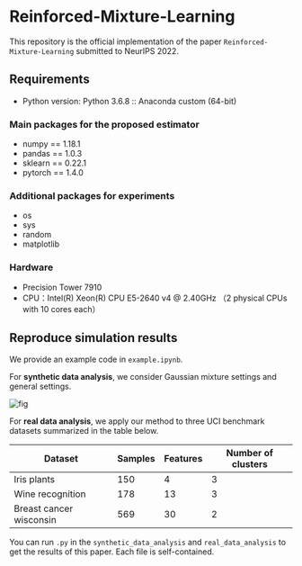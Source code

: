# Reinforced-Mixture-Learning

This repository is the official implementation of the paper `Reinforced-Mixture-Learning` submitted to NeurIPS 2022.

## Requirements

- Python version: Python 3.6.8 :: Anaconda custom (64-bit)

### Main packages for the proposed estimator

- numpy == 1.18.1
- pandas == 1.0.3
- sklearn == 0.22.1
- pytorch == 1.4.0

### Additional packages for experiments

- os
- sys
- random
- matplotlib

### Hardware

- Precision Tower 7910
- CPU：Intel(R) Xeon(R) CPU E5-2640 v4 @ 2.40GHz （2 physical CPUs with 10 cores each）

## Reproduce simulation results

We provide an example code in `example.ipynb`.

For **synthetic data analysis**, we consider Gaussian mixture settings and general settings. 

![fig](https://pic.imgdb.cn/item/62728f9a0947543129d6f2e4.png)


For **real data analysis**, we apply our method to three UCI benchmark datasets summarized in the table below.

| Dataset                 | Samples | Features | Number of clusters |
| ----------------------- | ------- | -------- | ------------------ |
| Iris plants             | 150     | 4        | 3                  |
| Wine recognition        | 178     | 13       | 3                  |
| Breast cancer wisconsin | 569     | 30       | 2                  |

You can run `.py` in the `synthetic_data_analysis` and `real_data_analysis` to get the results of this paper.  Each file is self-contained.

